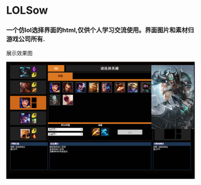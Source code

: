 # LOLSow		
### 一个仿lol选择界面的html,仅供个人学习交流使用。界面图片和素材归游戏公司所有.
<p>展示效果图</p>
<img src="https://github.com/Jon-Millent/LOLSow/blob/master/showImg/showthis.png" />
